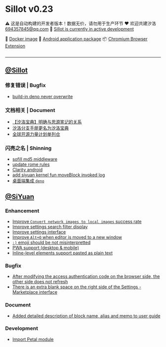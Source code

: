 # Sillot v0.23

⚠️ 这是自动构建的开发者版本！数据无价，请勿用于生产环节
❤️ 欢迎共建汐洛 694357845@qq.com
🚧 [Sillot is currently in active development](https://github.com/orgs/Hi-Windom/projects/2/views/2)

🚢 [Docker image](https://hub.docker.com/r/soltus/sillot/tags?page=1&ordering=last_updated)  📱 [Android application package](https://github.com/Hi-Windom/Sillot-android/releases)  📦 [Chromium Browser Extension](https://github.com/K-Sillot/Sillot-Be/releases)

<p align="center">
<img src="https://img.shields.io/badge/Chromium 94+-black?logo=Google Chrome&logoColor=white" alt="" title=""/><img src="https://img.shields.io/badge/Windows 10+-black?logo=Windows 11" title=""/><img src="https://img.shields.io/badge/macOS-black?logo=apple" title=""/><img src="https://img.shields.io/badge/Docker-black?logo=docker" title=""/><img src="https://img.shields.io/badge/Android 12+-black?logo=android" title=""/>
</p>

---

## [@Sillot](https://github.com/Hi-Windom/Sillot)

### 修复错误 | Bugfix

* [build-in deno never overwrite](https://github.com/Hi-Windom/Sillot/issues/546)

### 文档相关 | Document

* [【汐洛宝典】明确与思源笔记的关系](https://github.com/Hi-Windom/Sillot/issues/537)
* [汐洛分支手册更名为汐洛宝典](https://github.com/Hi-Windom/Sillot/issues/536)
* [全球开源力量计划单列仓](https://github.com/Hi-Windom/Sillot/issues/515)

### 闪亮之名 | Shinning

* [sofill md5 middleware](https://github.com/Hi-Windom/Sillot/issues/543)
* [update rome rules](https://github.com/Hi-Windom/Sillot/issues/541)
* [Clarity android](https://github.com/Hi-Windom/Sillot/issues/539)
* [add siyuan kernel fun moveBlock invoked log](https://github.com/Hi-Windom/Sillot/issues/530)
* [桌面端集成 `deno`](https://github.com/Hi-Windom/Sillot/issues/332)

## [@SiYuan](https://github.com/siyuan-note/siyuan)

### Enhancement

* [Improve `Convert network images to local images` success rate](https://github.com/siyuan-note/siyuan/issues/8040)
* [Improve settings search filter display](https://github.com/siyuan-note/siyuan/issues/8038)
* [Improve settings interface](https://github.com/siyuan-note/siyuan/issues/8034)
* [Improve `Alt+O` when editor is moved to a new window](https://github.com/siyuan-note/siyuan/issues/8032)
* [`:)` emoji should be not misinterpretted](https://github.com/siyuan-note/siyuan/issues/8030)
* [PWA support (desktop & mobile)](https://github.com/siyuan-note/siyuan/pull/8012)
* [Inline-level elements support pasted as plain text](https://github.com/siyuan-note/siyuan/issues/8010)

### Bugfix

* [After modifying the access authentication code on the browser side, the other side does not refresh](https://github.com/siyuan-note/siyuan/issues/8028)
* [There is an extra blank space on the right side of the Settings - Marketplace interface](https://github.com/siyuan-note/siyuan/issues/8027)

### Document

* [Added detailed description of block name, alias and memo to user guide](https://github.com/siyuan-note/siyuan/issues/8046)

### Development

* [Import Petal module](https://github.com/siyuan-note/siyuan/pull/8001)

